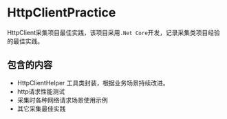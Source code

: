 # HttpClientPractice
HttpClient采集项目最佳实践，该项目采用`.Net Core`开发，记录采集类项目经验的最佳实践。

## 包含的内容
 - HttpClientHelper 工具类封装，根据业务场景持续改进。
 - http请求性能测试
 - 采集时各种网络请求场景使用示例
 - 其它采集最佳实践
